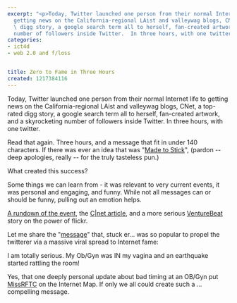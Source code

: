 ```yaml
---
excerpt: "<p>Today, Twitter launched one person from their normal Internet life to
  getting news on the California-regional LAist and valleywag blogs, CNet, a top-rated
  \ digg story, a google search term all to herself, fan-created artwork, and a skyrocketing
  number of followers inside Twitter.  In three hours, with one twitter.</p>"
categories:
- ict4d
- web 2.0 and f/loss


title: Zero to Fame in Three Hours
created: 1217384116
---
```

<p>Today, Twitter launched one person from their normal Internet life to getting news on the California-regional LAist and valleywag blogs, CNet, a top-rated  digg story, a google search term all to herself, fan-created artwork, and a skyrocketing number of followers inside Twitter.  In three hours, with one twitter.</p>

<p>Read that again.  Three hours, and a message that fit in under 140 characters.  If there was ever an idea that was "<a href="http://www.amazon.com/Made-Stick-Ideas-Survive-Others/dp/1400064287" target="_blank">Made to Stick</a>", (pardon -- deep apologies, really -- for the truly tasteless pun.)</p>

<p>What created this success?</p>

<p>Some things we can learn from - it was relevant to very current events, it was personal and engaging, and funny.  While not all messages can or should be funny, pulling out an emotion helps.</p>

<p><a href="http://new2oldmedia.wordpress.com/2008/07/29/earthquake-whaat/">A rundown of the event</a>, the <a href="http://news.cnet.com/8301-1035_3-10001912-94.html?tag=bl">C|net article</a>, and a more serious <a href="http://venturebeat.com/2008/07/29/socal-earthquake-a-powerful-reminder-of-twitters-potential/">VentureBeat</a> story on the power of flickr.</p>

<p>Let me share the "<a href="http://twitter.com/MissRFTC/statuses/871803775">message</a>" that, stuck er... was so popular to propel the twitterer via a massive viral spread to Internet fame:</p>

I am totally serious. My Ob/Gyn was IN my vagina and an earthquake started rattling the room!

<p>Yes, that one deeply personal update about bad timing at an OB/Gyn put <a href="http://twitter.com/MissRFTC">MissRFTC</a> on the Internet Map.  If only we all could create such a ... compelling message.</p>
